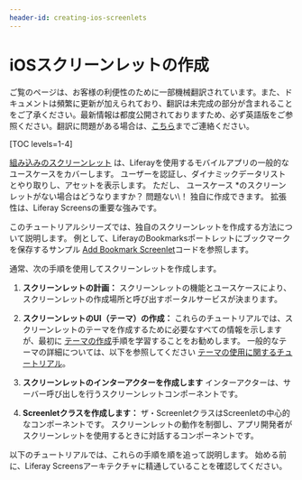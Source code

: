```yaml
---
header-id: creating-ios-screenlets
---
```


# iOSスクリーンレットの作成

<p class="alert alert-info"><span class="wysiwyg-color-blue120">ご覧のページは、お客様の利便性のために一部機械翻訳されています。また、ドキュメントは頻繁に更新が加えられており、翻訳は未完成の部分が含まれることをご了承ください。最新情報は都度公開されておりますため、必ず英語版をご参照ください。翻訳に問題がある場合は、<a href="mailto:support-content-jp@liferay.com">こちら</a>までご連絡ください。</span></p>

[TOC levels=1-4]

[組み込みのスクリーンレット](/docs/7-1/reference/-/knowledge_base/r/screenlets-in-liferay-screens-for-ios) は、Liferayを使用するモバイルアプリの一般的なユースケースをカバーします。 ユーザーを認証し、ダイナミックデータリストとやり取りし、アセットを表示します。 ただし、</em> ユースケース *のスクリーンレットがない場合はどうなりますか？ 問題ない\！ 独自に作成できます。 拡張性は、Liferay Screensの重要な強みです。</p>

このチュートリアルシリーズでは、独自のスクリーンレットを作成する方法について説明します。 例として、LiferayのBookmarksポートレットにブックマークを保存するサンプル [Add Bookmark Screenlet](https://github.com/liferay/liferay-screens/tree/master/ios/Samples/Bookmark)コードを参照します。

通常、次の手順を使用してスクリーンレットを作成します。

1.  **スクリーンレットの計画：** スクリーンレットの機能とユースケースにより、スクリーンレットの作成場所と呼び出すポータルサービスが決まります。

2.  **スクリーンレットのUI（テーマ）の作成：** これらのチュートリアルでは、スクリーンレットのテーマを作成するために必要なすべての情報を示しますが、最初に [テーマの作成](/docs/7-1/tutorials/-/knowledge_base/t/creating-ios-themes)手順を学習することをお勧めします。 一般的なテーマの詳細については、以下を参照してください [テーマの使用に関するチュートリアル](/docs/7-1/tutorials/-/knowledge_base/t/using-themes-in-ios-screenlets)。

3.  **スクリーンレットのインターアクターを作成します** インターアクターは、サーバー呼び出しを行うスクリーンレットコンポーネントです。

4.  **Screenletクラスを作成します：** ザ・ScreenletクラスはScreenletの中心的なコンポーネントです。 スクリーンレットの動作を制御し、アプリ開発者がスクリーンレットを使用するときに対話するコンポーネントです。

以下のチュートリアルでは、これらの手順を順を追って説明します。 始める前に、Liferay Screens</a>アーキテクチャに精通していることを確認してください。</p>
